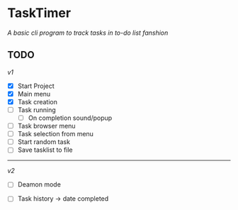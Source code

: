 # TaskTimer
_A basic cli program to track tasks in to-do list fanshion_

## TODO
 _v1_
- [x] Start Project
- [x] Main menu
- [x] Task creation
- [ ] Task running
    - [ ] On completion sound/popup
- [ ] Task browser menu
- [ ] Task selection from menu
- [ ] Start random task
- [ ] Save tasklist to file

---------

_v2_
- [ ] Deamon mode
- [ ] Task history -> date completed
    

